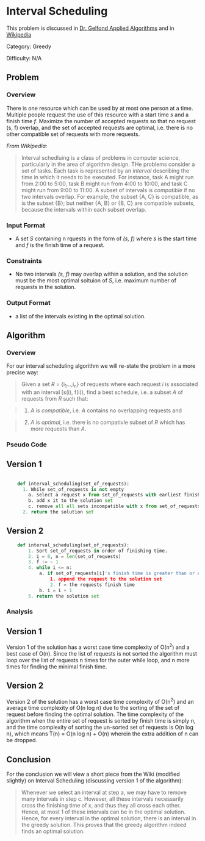 # Interval Scheduling

This problem is discussed in [Dr. Gelfond Applied Algorithms](http://redwood.cs.ttu.edu/~mgelfond/FALL-2012/slides.pdf) and in [Wikipedia](https://en.wikipedia.org/wiki/Interval_scheduling)
 

Category: Greedy

Difficulty: N/A

## Problem
### Overview
There is one resource which can be used by at most one person at a time. Multiple people request the use of this resource with a start time _s_ and a finish time _f_. Maximize the number of accepted requests so that no request (s, f) overlap, and the set of accepted requests are optimal, i.e. there is no other compatible set of requests with more requests.

_From Wikipedia:_
> Interval schedluing is a class of problems in computer science, particularly in the area of algorithm design. THe problems consider a set of tasks. Each task is represented by an _interval_ describing the time in which it needs to be executed. For instance, task A might run from 2:00 to 5:00, task B might run from 4:00 to 10:00, and task C might run from 9:00 to 11:00. A subset of intervals is _compatible_ if no two intervals overlap. For example, the subset {A, C} is compatible, as is the subset {B}; but neither {A, B} or {B, C} are compatible subsets, because the intervals within each subset overlap.

### Input Format
- A set _S_ containing n rquests in the form of _(s, f)_ where _s_ is the start time and _f_ is the finish time of a request.

### Constraints
- No two intervals _(s, f)_ may overlap within a solution, and the solution must be the most optimal soltuion of _S_, i.e. maximum number of requests in the solution.

### Output Format
- a list of the intervals existing in the optimal solution.

## Algorithm
### Overview
For our interval scheduling algorithm we will re-state the problem in a more precise way:

> Given a set _R_ = {i<sub>1</sub>...,i<sub>n</sub>} of requests where each request _i_ is associated with an interval [s(i), f(i)), find a best schedule, i.e. a subset _A_ of requests from _R_ such that:

> 1. _A_ is _compatible_, i.e. _A_ contains no overlapping requests and 

> 2. _A_ is _optimal_, i.e. there is no compativle subset of _R_ which has more requests than _A_.


### Pseudo Code

## Version 1

```python

    def interval_scheduling(set_of_requests):
      1. While set_of_requests is not empty
        a. select a request x from set_of_requests with earliest finish time
        b. add x it to the solution set
        c. remove all all sets incompatible with x from set_of_requests including x
      2. return the solution set
```

## Version 2

```python
    def interval_scheduling(set_of_requests):
        1. Sort set_of_requests in order of finishing time.
        2. i = 0, n = len(set_of_requests)
        3. f := − 1
        4. while i <= n:
            a. if set_of_requests[i]'s finish time is greater than or equal to f:
                1. append the request to the solution set
                2. f = the requests finish time
            b. i = i + 1
        5. return the solution set

```

### Analysis

## Version 1

Version 1 of the solution has a worst case time complexity of O(n<sup>2</sup>) and a best case of O(n). Since the list of requests is not sorted
the algorithm must loop over the list of requests n times for the outer while loop, and n more times for finding the minimal finish time.

## Version 2

Version 2 of the solution has a worst case time complexity of O(n<sup>2</sup>) and an average time complexity of O(n log n) due to the sorting of the set of request before finding the optimal solution.
The time complexity of the algorithm when the entire set of request is sorted by finish time is simply n, and the time complexity of sorting
the un-sorted set of requests is O(n log n), which means T(n) = O(n log n) + O(n) wherein the extra addition of n can be dropped.

## Conclusion

For the conclusion we will view a short piece from the Wiki (modified slightly) on Interval Scheduling (discussing version 1 of the algorithm):

> Whenever we select an interval at step a, we may have to remove many intervals in step c.
> However, all these intervals necessarily cross the finishing time of x, and thus they all cross each other.
> Hence, at most 1 of these intervals can be in the optimal solution.
> Hence, for every interval in the optimal solution, there is an interval in the greedy solution.
> This proves that the greedy algorithm indeed finds an optimal solution.
